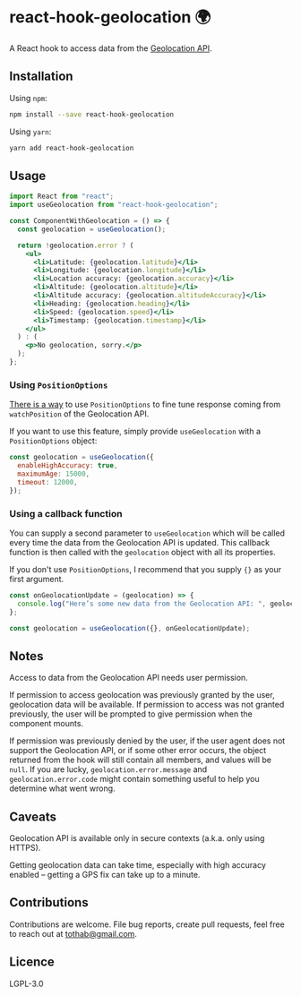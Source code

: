 # react-hook-geolocation :earth_africa:

A React hook to access data from the [Geolocation API](https://developer.mozilla.org/en-US/docs/Web/API/Geolocation_API).

## Installation

Using `npm`:

```sh
npm install --save react-hook-geolocation
```

Using `yarn`:

```sh
yarn add react-hook-geolocation
```

## Usage

```jsx
import React from "react";
import useGeolocation from "react-hook-geolocation";

const ComponentWithGeolocation = () => {
  const geolocation = useGeolocation();

  return !geolocation.error ? (
    <ul>
      <li>Latitude: {geolocation.latitude}</li>
      <li>Longitude: {geolocation.longitude}</li>
      <li>Location accuracy: {geolocation.accuracy}</li>
      <li>Altitude: {geolocation.altitude}</li>
      <li>Altitude accuracy: {geolocation.altitudeAccuracy}</li>
      <li>Heading: {geolocation.heading}</li>
      <li>Speed: {geolocation.speed}</li>
      <li>Timestamp: {geolocation.timestamp}</li>
    </ul>
  ) : (
    <p>No geolocation, sorry.</p>
  );
};
```

### Using `PositionOptions`

[There is a way](https://developer.mozilla.org/en-US/docs/Web/API/Geolocation_API#Fine_tuning_response) to use `PositionOptions` to fine tune response coming from `watchPosition` of the Geolocation API.

If you want to use this feature, simply provide `useGeolocation` with a `PositionOptions` object:

```jsx
const geolocation = useGeolocation({
  enableHighAccuracy: true,
  maximumAge: 15000,
  timeout: 12000,
});
```

### Using a callback function

You can supply a second parameter to `useGeolocation` which will be called every time the data from the Geolocation API is updated. This callback function is then called with the `geolocation` object with all its properties.

If you don't use `PositionOptions`, I recommend that you supply `{}` as your first argument.

```jsx
const onGeolocationUpdate = (geolocation) => {
  console.log("Here’s some new data from the Geolocation API: ", geolocation);
};

const geolocation = useGeolocation({}, onGeolocationUpdate);
```

## Notes

Access to data from the Geolocation API needs user permission.

If permission to access geolocation was previously granted by the user, geolocation data will be available. If permission to access was not granted previously, the user will be prompted to give permission when the component mounts.

If permission was previously denied by the user, if the user agent does not support the Geolocation API, or if some other error occurs, the object returned from the hook will still contain all members, and values will be `null`. If you are lucky, `geolocation.error.message` and `geolocation.error.code` might contain something useful to help you determine what went wrong.

## Caveats

Geolocation API is available only in secure contexts (a.k.a. only using HTTPS).

Getting geolocation data can take time, especially with high accuracy enabled – getting a GPS fix can take up to a minute.

## Contributions

Contributions are welcome. File bug reports, create pull requests, feel free to reach out at tothab@gmail.com.

## Licence

LGPL-3.0
